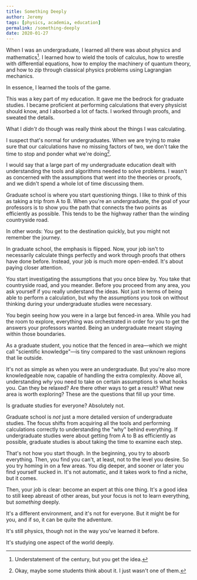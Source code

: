 ```yaml
---
title: Something Deeply
author: Jeremy
tags: [physics, academia, education]
permalink: /something-deeply
date: 2020-01-27
---
```


When I was an undergraduate, I learned all there was about physics and mathematics[^1]. I learned how to wield the tools of calculus, how to wrestle with differential equations, how to employ the machinery of quantum theory, and how to zip through classical physics problems using Lagrangian mechanics.

In essence, I learned the tools of the game.

This was a key part of my education. It gave me the bedrock for graduate studies. I became proficient at performing calculations that every physicist should know, and I absorbed a lot of facts. I worked through proofs, and sweated the details.

What I *didn't* do though was really think about the things I was calculating.

I suspect that's normal for undergraduates. When we are trying to make sure that our calculations have no missing factors of two, we don't take the time to stop and ponder what we're doing[^2].

I would say that a large part of my undergraduate education dealt with understanding the tools and algorithms needed to solve problems. I wasn't as concerned with the assumptions that went into the theories or proofs, and we didn't spend a whole lot of time discussing them.

Graduate school is where you start questioning things. I like to think of this as taking a trip from A to B. When you're an undergraduate, the goal of your professors is to show you the path that connects the two points as efficiently as possible. This tends to be the highway rather than the winding countryside road.

In other words: You get to the destination quickly, but you might not remember the journey.

In graduate school, the emphasis is flipped. Now, your job isn't to necessarily calculate things perfectly and work through proofs that others have done before. Instead, your job is much more open-ended. It's about paying closer attention.

You start investigating the assumptions that you once blew by. You take that countryside road, and you meander. Before you proceed from any area, you ask yourself if you really understand the ideas. Not just in terms of being able to perform a calculation, but why the assumptions you took on without thinking during your undergraduate studies were necessary.

You begin seeing how you were in a large but fenced-in area. While you had the room to explore, everything was orchestrated in order for you to get the answers your professors wanted. Being an undergraduate meant staying within those boundaries.

As a graduate student, you notice that the fenced in area—which we might call "scientific knowledge"—is tiny compared to the vast unknown regions that lie outside.

It's not as simple as when you were an undergraduate. But you're also more knowledgeable now, capable of handling the extra complexity. Above all, understanding *why* you need to take on certain assumptions is what hooks you. Can they be relaxed? Are there other ways to get a result? What new area is worth exploring? These are the questions that fill up your time.

Is graduate studies for everyone? Absolutely not.

Graduate school is *not* just a more detailed version of undergraduate studies. The focus shifts from acquiring all the tools and performing calculations correctly to understanding the "why" behind everything. If undergraduate studies were about getting from A to B as efficiently as possible, graduate studies is about taking the time to examine each step.

That's not how you start though. In the beginning, you try to absorb everything. Then, you find you can't, at least, not to the level you desire. So you try homing in on a few areas. You dig deeper, and sooner or later you find yourself sucked in. It's not automatic, and it takes work to find a niche, but it comes.

Then, your job is clear: become an expert at this one thing. It's a good idea to still keep abreast of other areas, but your focus is not to learn everything, but *something* deeply.

It's a different environment, and it's not for everyone. But it might be for you, and if so, it can be quite the adventure.

It's still physics, though not in the way you've learned it before.

It's studying one aspect of the world deeply.

[^1]: Understatement of the century, but you get the idea.
[^2]: Okay, maybe some students think about it. I just wasn't one of them.